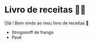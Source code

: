 # Livro de receitas :man_cook:

Olá ! Bem vindo ao meu livro de receitas :wave:

-   Strogonoff de frango
-   Pavê
